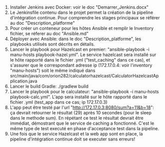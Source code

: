 1. Installer Jenkins avec Docker: voir le doc "Demarrer_Jenkins.docx"
2. Le Jenkinsfile contenu dans le projet permet la création de la pipeline d'intégration continue. Pour comprendre les stages principaux se référer au doc "Description_platforme"
3. Pour créer un conteneur pour les hôtes Ansible et remplir le Inventory fichier, se réferer au doc "Ansible.md"
4. Déployer avec Ansible: dans le doc "Description_platforme", les playbooks utilisés sont décrits en détails. 
5. Lancer le playbook pour Hazelcast en premier: "ansible-playbook -i manu-hosts playbook-hazel.yml". Le service hazelcast sera installé sur le hôte rapporté dans le fichier .yml ("test_caching" dans ce cas), et s'assurer que le correspondant adresse ip (172.17.0.4: voir l'inventory "manu-hosts") soit le même indiqué dans src/main/java/com/orion282/calculatorhazelcast/CalculatorHazelcastApplication.java
6. Lancer le build Gradle: ./gradlew build
7. Lancer le playbook pour le calculateur: "ansible-playbook -i manu-hosts playbook-calc.yml". L'app sera installé sur le hôte rapporté dans le fichier .yml (test_app dans ce cas; ip 172.17.0.3)
8. L'app peut être testé par l'url "http://172.17.0.3:8080/sum?a=11&b=18": ça devrait retourner le résultat (29) après 10 secondes (pour le sleep dans le methode sum). En répétant ce test le résultat devrait être immédiat, démostrant que le service de caching a fonctionné. C'est le même type de test executé en phase d'acceptance test dans la pipeline.
9. Une fois que le service Hazelcast et la web app sont en place, la pipeline d'intégration continue doit se executer sans erreurs!
